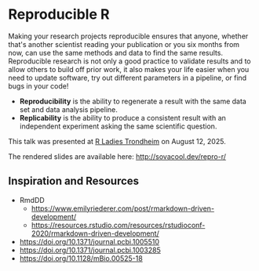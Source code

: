 # Reproducible R

Making your research projects reproducible ensures that anyone,
whether that's another scientist reading your publication or you six months from now,
can use the same methods and data to find the same results.
Reproducible research is not only a good practice to validate results and to allow others to build off prior work,
it also makes your life easier when you need to update software,
try out different parameters in a pipeline, or find bugs in your code!

- **Reproducibility** is the ability to regenerate a result with the same data set and data analysis pipeline.
- **Replicability** is the ability to produce a consistent result with an independent experiment asking the same scientific question.

This talk was presented at [R Ladies Trondheim](https://www.meetup.com/rladies-trondheim/) on August 12, 2025.

The rendered slides are available here: <http://sovacool.dev/repro-r/>

## Inspiration and Resources

- RmdDD
    - https://www.emilyriederer.com/post/rmarkdown-driven-development/
    - https://resources.rstudio.com/resources/rstudioconf-2020/rmarkdown-driven-development/
- https://doi.org/10.1371/journal.pcbi.1005510
- https://doi.org/10.1371/journal.pcbi.1003285
- https://doi.org/10.1128/mBio.00525-18
